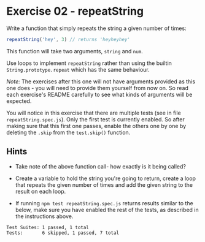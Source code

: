 # Exercise 02 - repeatString

Write a function that simply repeats the string a given number of times:

```javascript
repeatString('hey', 3) // returns 'heyheyhey'
```

This function will take two arguments, `string` and `num`.

Use loops to implement `repeatString` rather than using the builtin
`String.prototype.repeat` which has the same behaviour.

*Note:* The exercises after this one will not have arguments provided as this
one does - you will need to provide them yourself from now on. So read each
exercise's README carefully to see what kinds of arguments will be expected.

You will notice in this exercise that there are multiple tests (see in file
`repeatString.spec.js`). Only the first test is currently enabled. So after
making sure that this first one passes, enable the others one by one by deleting
the `.skip` from the `test.skip()` function.


## Hints

- Take note of the above function call- how exactly is it being called?

- Create a variable to hold the string you're going to return, create a loop
  that repeats the given number of times and add the given string to the result
  on each loop.

- If running `npm test repeatString.spec.js` returns results similar to the
  below, make sure you have enabled the rest of the tests, as described in the
  instructions above.

```
Test Suites: 1 passed, 1 total
Tests:       6 skipped, 1 passed, 7 total
```
